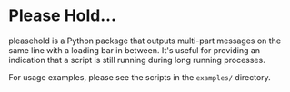 # Please Hold...
pleasehold is a Python package that outputs multi-part messages on the same
line with a loading bar in between.  It's useful for providing an indication
that a script is still running during long running processes.

For usage examples, please see the scripts in the `examples/` directory.
